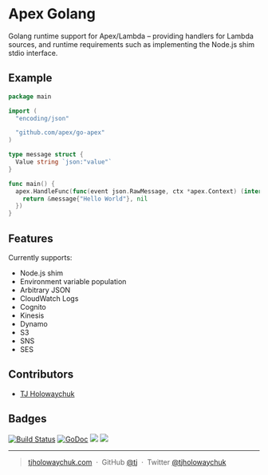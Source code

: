 
# Apex Golang

Golang runtime support for Apex/Lambda – providing handlers for Lambda sources, and runtime requirements such as implementing the Node.js shim stdio interface.

## Example

```go
package main

import (
  "encoding/json"

  "github.com/apex/go-apex"
)

type message struct {
  Value string `json:"value"`
}

func main() {
  apex.HandleFunc(func(event json.RawMessage, ctx *apex.Context) (interface{}, error) {
    return &message{"Hello World"}, nil
  })
}
```

## Features

Currently supports:

- Node.js shim
- Environment variable population
- Arbitrary JSON
- CloudWatch Logs
- Cognito
- Kinesis
- Dynamo
- S3
- SNS
- SES

## Contributors

- [TJ Holowaychuk](https://github.com/tj)

## Badges

[![Build Status](https://semaphoreci.com/api/v1/projects/66c27cb2-5e00-469e-bfa0-b577cac48053/675168/badge.svg)](https://semaphoreci.com/tj/go-apex)
[![GoDoc](https://godoc.org/github.com/apex/go-apex?status.svg)](https://godoc.org/github.com/apex/go-apex)
![](https://img.shields.io/badge/license-MIT-blue.svg)
![](https://img.shields.io/badge/status-stable-green.svg)

---

> [tjholowaychuk.com](http://tjholowaychuk.com) &nbsp;&middot;&nbsp;
> GitHub [@tj](https://github.com/tj) &nbsp;&middot;&nbsp;
> Twitter [@tjholowaychuk](https://twitter.com/tjholowaychuk)
